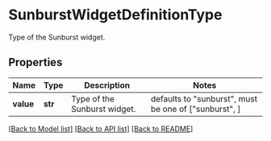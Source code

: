 # SunburstWidgetDefinitionType

Type of the Sunburst widget.

## Properties

| Name      | Type    | Description                  | Notes                                                 |
| --------- | ------- | ---------------------------- | ----------------------------------------------------- |
| **value** | **str** | Type of the Sunburst widget. | defaults to "sunburst", must be one of ["sunburst", ] |

[[Back to Model list]](README.md#documentation-for-models) [[Back to API list]](README.md#documentation-for-api-endpoints) [[Back to README]](README.md)
